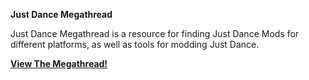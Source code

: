 **Just Dance Megathread**

Just Dance Megathread is a resource for finding Just Dance Mods for different platforms, as well as tools for modding Just Dance.

**[View The Megathread!](index.md)**
